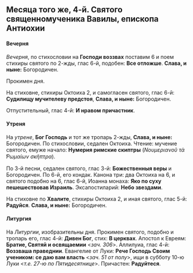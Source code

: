 
## Месяца того же, 4-й. Святого священномученика Вавилы, епископа Антиохии

#### Вечерня

*Вечерня*, по стихословии на **Господи воззвах** поставим 6 и поем стихиры святого по 2-жды, 
глас 6-й, подобен: **Все отложше**. **Слава, и ныне:** Богородичен.

Прокимен дня. 

На стиховне, стихиры Октоиха 2, и самогласен святого, глас 6-й: **Судилищу мучителеву 
предстоя**, **Слава, и ныне:** Богородичен.

Отпустительный, глас 4-й: **И нравом причастник**.

#### Утреня

На *утрене*, **Бог Господь** и тот же тропарь 2-жды, **Слава, и ныне:** Богородичен. 
По стихословии, седален Октоиха. Чтение: мучение святого, емуже начало: 
**Нумерия римские скиптры** (*Νουμεριανοῦ τὰ ̔Ρωμαίων σκῆπτρα*).

По 3-й песни, седален святого, глас 3-й: **Божественныя веры** и Богородичен. По 6-й, 
его кондак.
Канона три: два Октоиха на 6, и святого подобно на 6, глас 6-й, Иоанна монаха: 
**Яко по суху пешешествовав Израиль**. Эксапостиларий: **Небо звездами**. 

На стиховне по **Хвалите**, стихиры Октоиха 2, и иная святого, глас 5-й: **Радуйся**. 
**Слава, и ныне:** Богородичен.

#### Литургия

На *Литургии*, изобразительны дня. Прокимен святого, подобно и тропарь его, глас 4-й: 
**Дивен Бог**, стих: **В церквах**. Апостол к Евреям: **Братие, Святяй и освящаемии** 
<*зач. 306*>. Аллилуиа, глас 4-й: **Воззваша праведнии**. Евангелие от Луки: **Рече 
Господь Своим учеником: се даю вам власть** <*зач. 51 от полу*>, ищи в субботу 10-ю Луки 
<*т.е. 27-ю по Пятидесятнице*>. Причастен: **Радуйтеся**.
